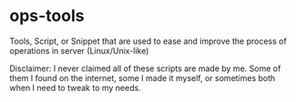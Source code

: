 # ops-tools
Tools, Script, or Snippet that are used to ease and improve the process of operations in server (Linux/Unix-like)

Disclaimer: I never claimed all of these scripts are made by me. Some of them I found on the internet, some I made it myself, or sometimes both when I need to tweak to my needs.
